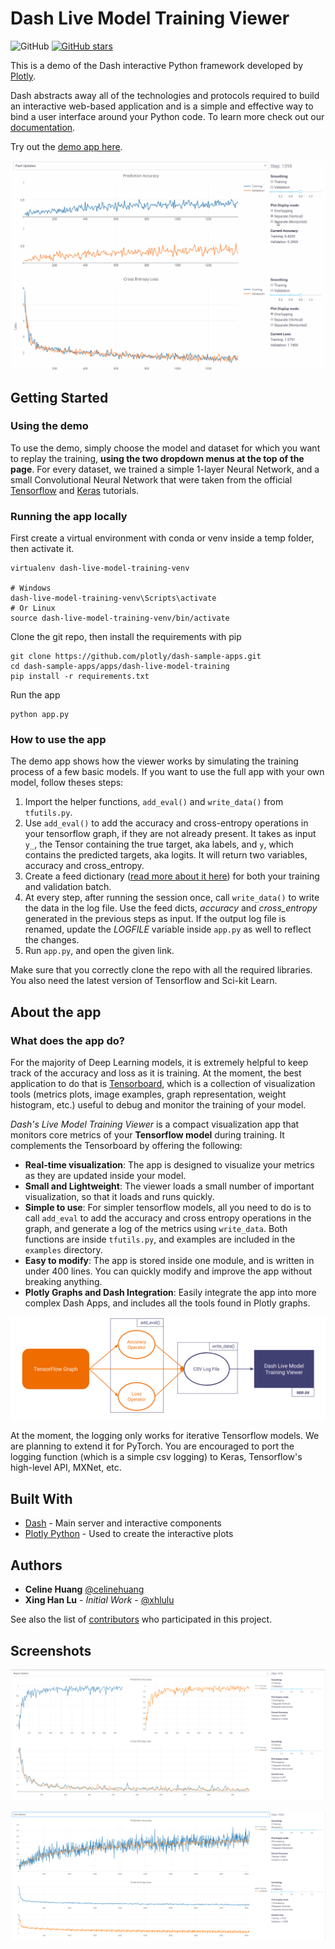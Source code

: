 # Dash Live Model Training Viewer

![GitHub](https://img.shields.io/github/license/mashape/apistatus.svg)
[![GitHub stars](https://img.shields.io/github/stars/plotly/dash-live-model-training.svg)](https://github.com/plotly/dash-live-model-training/stargazers)

This is a demo of the Dash interactive Python framework developed by [Plotly](https://plot.ly/).

Dash abstracts away all of the technologies and protocols required to build an interactive web-based application and is a simple and effective way to bind a user interface around your Python code. To learn more check out our [documentation](https://plot.ly/dash).

Try out the [demo app here](https://dash-gallery.plotly.host/dash-live-model-training/).

![animated1](images/animated1.gif)

## Getting Started

### Using the demo

To use the demo, simply choose the model and dataset for which you want to replay the training, **using the two dropdown menus at the top of the page**. For every dataset, we trained a simple 1-layer Neural Network, and a small Convolutional Neural Network that were taken from the official [Tensorflow](https://www.tensorflow.org/tutorials/layers) and [Keras](https://github.com/keras-team/keras/blob/master/examples/cifar10_cnn.py) tutorials.

### Running the app locally

First create a virtual environment with conda or venv inside a temp folder, then activate it.

```
virtualenv dash-live-model-training-venv

# Windows
dash-live-model-training-venv\Scripts\activate
# Or Linux
source dash-live-model-training-venv/bin/activate
```

Clone the git repo, then install the requirements with pip

```
git clone https://github.com/plotly/dash-sample-apps.git
cd dash-sample-apps/apps/dash-live-model-training
pip install -r requirements.txt
```

Run the app

```
python app.py
```

### How to use the app

The demo app shows how the viewer works by simulating the training process of a few basic models. If you want to use the full app with your own model, follow theses steps:

1. Import the helper functions, `add_eval()` and `write_data()` from `tfutils.py`.
2. Use `add_eval()` to add the accuracy and cross-entropy operations in your tensorflow graph, if they are not already present. It takes as input `y_`, the Tensor containing the true target, aka labels, and `y`, which contains the predicted targets, aka logits. It will return two variables, accuracy and cross_entropy.
3. Create a feed dictionary ([read more about it here](https://www.tensorflow.org/versions/r1.0/programmers_guide/reading_data)) for both your training and validation batch.
4. At every step, after running the session once, call `write_data()` to write the data in the log file. Use the feed dicts, _accuracy_ and _cross_entropy_ generated in the previous steps as input. If the output log file is renamed, update the _LOGFILE_ variable inside `app.py` as well to reflect the changes.
5. Run `app.py`, and open the given link.

Make sure that you correctly clone the repo with all the required libraries. You also need the latest version of Tensorflow and Sci-kit Learn.

## About the app

### What does the app do?

For the majority of Deep Learning models, it is extremely helpful to keep track of the accuracy and loss as it is training. At the moment, the best application to do that is [Tensorboard](https://www.tensorflow.org/programmers_guide/summaries_and_tensorboard), which is a collection of visualization tools (metrics plots, image examples, graph representation, weight histogram, etc.) useful to debug and monitor the training of your model.

_Dash's Live Model Training Viewer_ is a compact visualization app that monitors core metrics of your **Tensorflow model** during training. It complements the Tensorboard by offering the following:

- **Real-time visualization**: The app is designed to visualize your metrics as they are updated inside your model.
- **Small and Lightweight**: The viewer loads a small number of important visualization, so that it loads and runs quickly.
- **Simple to use**: For simpler tensorflow models, all you need to do is to call `add_eval` to add the accuracy and cross entropy operations in the graph, and generate a log of the metrics using `write_data`. Both functions are inside `tfutils.py`, and examples are included in the `examples` directory.
- **Easy to modify**: The app is stored inside one module, and is written in under 400 lines. You can quickly modify and improve the app without breaking anything.
- **Plotly Graphs and Dash Integration**: Easily integrate the app into more complex Dash Apps, and includes all the tools found in Plotly graphs.

![flowchart](images/flowchart.png)

At the moment, the logging only works for iterative Tensorflow models. We are planning to extend it for PyTorch. You are encouraged to port the logging function (which is a simple csv logging) to Keras, Tensorflow's high-level API, MXNet, etc.

## Built With

- [Dash](https://dash.plot.ly/) - Main server and interactive components
- [Plotly Python](https://plot.ly/python/) - Used to create the interactive plots

## Authors

- **Celine Huang** [@celinehuang](https://github.com/celinehuang)
- **Xing Han Lu** - _Initial Work_ - [@xhlulu](https://github.com/xhlulu)

See also the list of [contributors](https://github.com/your/project/contributors) who participated in this project.

## Screenshots

![screenshot1](images/screenshot1.png)

![screenshot2](images/screenshot2.png)
